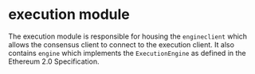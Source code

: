 # execution module

The execution module is responsible for housing the `engineclient`
which allows the consensus client to connect to the execution client.
It also contains `engine` which implements the `ExecutionEngine` as
defined in the Ethereum 2.0 Specification.
